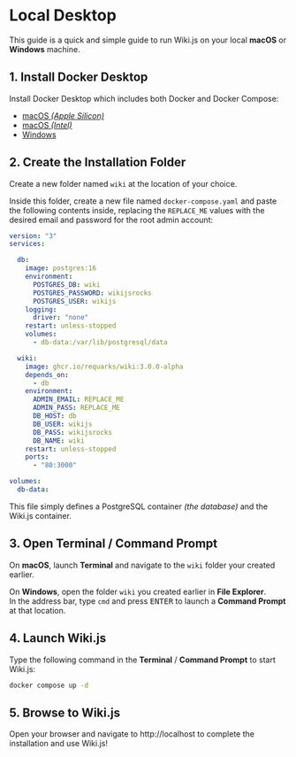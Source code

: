 # Local Desktop

This guide is a quick and simple guide to run Wiki.js on your local **macOS** or **Windows** machine.

## 1. Install Docker Desktop

Install Docker Desktop which includes both Docker and Docker Compose:

- [macOS *(Apple Silicon)*](https://desktop.docker.com/mac/main/arm64/Docker.dmg)
- [macOS *(Intel)*](https://desktop.docker.com/mac/main/amd64/Docker.dmg)
- [Windows](https://desktop.docker.com/win/main/amd64/Docker%20Desktop%20Installer.exe)

## 2. Create the Installation Folder

Create a new folder named `wiki` at the location of your choice.

Inside this folder, create a new file named `docker-compose.yaml` and paste the following contents inside, replacing the `REPLACE_ME` values with the desired email and password for the root admin account: 

```yaml
version: "3"
services:

  db:
    image: postgres:16
    environment:
      POSTGRES_DB: wiki
      POSTGRES_PASSWORD: wikijsrocks
      POSTGRES_USER: wikijs
    logging:
      driver: "none"
    restart: unless-stopped
    volumes:
      - db-data:/var/lib/postgresql/data

  wiki:
    image: ghcr.io/requarks/wiki:3.0.0-alpha
    depends_on:
      - db
    environment:
      ADMIN_EMAIL: REPLACE_ME
      ADMIN_PASS: REPLACE_ME
      DB_HOST: db
      DB_USER: wikijs
      DB_PASS: wikijsrocks
      DB_NAME: wiki
    restart: unless-stopped
    ports:
      - "80:3000"

volumes:
  db-data:
```

This file simply defines a PostgreSQL container *(the database)* and the Wiki.js container.

## 3. Open Terminal / Command Prompt

On **macOS**, launch **Terminal** and navigate to the `wiki` folder your created earlier.

On **Windows**, open the folder `wiki` you created earlier in **File Explorer**.  
In the address bar, type `cmd` and press <kbd>ENTER</kbd> to launch a **Command Prompt** at that location.

## 4. Launch Wiki.js

Type the following command in the **Terminal** / **Command Prompt** to start Wiki.js:

```sh
docker compose up -d
```

## 5. Browse to Wiki.js

Open your browser and navigate to http://localhost to complete the installation and use Wiki.js!